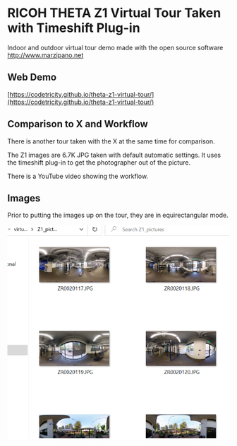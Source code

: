 # RICOH THETA Z1 Virtual Tour Taken with Timeshift Plug-in

Indoor and outdoor virtual tour demo made with the open source software 
http://www.marzipano.net

## Web Demo

[https://codetricity.github.io/theta-z1-virtual-tour/](https://codetricity.github.io/theta-z1-virtual-tour/)

## Comparison to X and Workflow

There is another tour taken with the X at the same time for comparison.

The Z1 images are 6.7K JPG taken with default automatic settings.  It uses the timeshift plug-in to get the photographer out of the picture.

There is a YouTube video showing the workflow.

## Images

Prior to putting the images up on the tour, they are in equirectangular mode.

![Z1 images](readme/z1_pictures.png)
